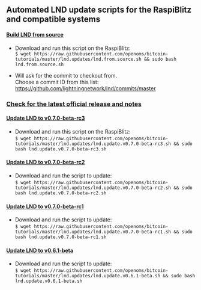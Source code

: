 ## Automated LND update scripts for the RaspiBlitz and compatible systems

#### [Build LND from source](lnd.from.source.sh)
* Download and run this script on the RaspiBlitz:  
    `$ wget https://raw.githubusercontent.com/openoms/bitcoin-tutorials/master/lnd.updates/lnd.from.source.sh && sudo bash lnd.from.source.sh`

* Will ask for the commit to checkout from.  
Choose a commit ID from this list: https://github.com/lightningnetwork/lnd/commits/master


### [Check for the latest official release and notes](https://github.com/lightningnetwork/lnd/releases/)

#### [Update LND to v0.7.0-beta-rc3](lnd.update.v0.7.0-beta-rc3.sh)

* Download and run this script on the RaspiBlitz:  
`$ wget https://raw.githubusercontent.com/openoms/bitcoin-tutorials/master/lnd.updates/lnd.update.v0.7.0-beta-rc3.sh && sudo bash lnd.update.v0.7.0-beta-rc3.sh`


#### [Update LND to v0.7.0-beta-rc2](lnd.update.v0.7.0-beta-rc2.sh)
* Download and run the script to update:  
`$ wget https://raw.githubusercontent.com/openoms/bitcoin-tutorials/master/lnd.updates/lnd.update.v0.7.0-beta-rc2.sh && sudo bash lnd.update.v0.7.0-beta-rc2.sh`

#### [Update LND to v0.7.0-beta-rc1](lnd.update.v0.7.0-beta-rc1.sh)
* Download and run the script to update:  
`$ wget https://raw.githubusercontent.com/openoms/bitcoin-tutorials/master/lnd.updates/lnd.update.v0.7.0-beta-rc1.sh && sudo bash lnd.update.v0.7.0-beta-rc1.sh`

#### [Update LND to v0.6.1-beta](lnd.update.v0.6.1-beta.sh)
* Download and run the script to update:  
`$ wget https://raw.githubusercontent.com/openoms/bitcoin-tutorials/master/lnd.updates/lnd.update.v0.6.1-beta.sh && sudo bash lnd.update.v0.6.1-beta.sh`



